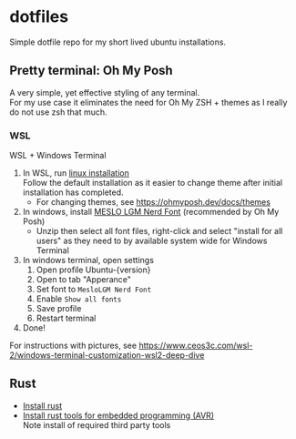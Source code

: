 # dotfiles

Simple dotfile repo for my short lived ubuntu installations.


## Pretty terminal: Oh My Posh

A very simple, yet effective styling of any terminal.  
For my use case it eliminates the need for Oh My ZSH + themes as I really do not use zsh that much.

### WSL

WSL + Windows Terminal

1. In WSL, run [linux installation](https://ohmyposh.dev/docs/linux)  
   Follow the default installation as it easier to change theme after initial installation has completed.  
   - For changing themes, see https://ohmyposh.dev/docs/themes
1. In windows, install [MESLO LGM Nerd Font](https://www.nerdfonts.com/font-downloads) (recommended by Oh My Posh)
   - Unzip then select all font files, right-click and select "install for all users" as they need to by available system wide for Windows Terminal
1. In windows terminal, open settings
   1. Open profile Ubuntu-{version}
   1. Open to tab "Apperance"
   1. Set font to `MesloLGM Nerd Font`
   1. Enable `Show all fonts`
   1. Save profile
   1. Restart terminal
1. Done!

For instructions with pictures, see https://www.ceos3c.com/wsl-2/windows-terminal-customization-wsl2-deep-dive


## Rust

- [Install rust](https://www.rust-lang.org/tools/install)
- [Install rust tools for embedded programming (AVR)](https://book.avr-rust.com/002-installing-the-compiler.html)  
  Note install of required third party tools